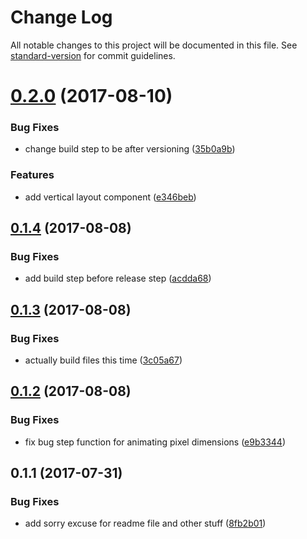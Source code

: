 # Change Log

All notable changes to this project will be documented in this file. See [standard-version](https://github.com/conventional-changelog/standard-version) for commit guidelines.

<a name="0.2.0"></a>
# [0.2.0](https://github.com/jamesehly/outkit/compare/v0.1.4...v0.2.0) (2017-08-10)


### Bug Fixes

* change build step to be after versioning ([35b0a9b](https://github.com/jamesehly/outkit/commit/35b0a9b))


### Features

* add vertical layout component ([e346beb](https://github.com/jamesehly/outkit/commit/e346beb))



<a name="0.1.4"></a>
## [0.1.4](https://github.com/jamesehly/outkit/compare/v0.1.3...v0.1.4) (2017-08-08)


### Bug Fixes

* add build step before release step ([acdda68](https://github.com/jamesehly/outkit/commit/acdda68))



<a name="0.1.3"></a>
## [0.1.3](https://github.com/jamesehly/outkit/compare/v0.1.2...v0.1.3) (2017-08-08)


### Bug Fixes

* actually build files this time ([3c05a67](https://github.com/jamesehly/outkit/commit/3c05a67))



<a name="0.1.2"></a>
## [0.1.2](https://github.com/jamesehly/outkit/compare/v0.1.1...v0.1.2) (2017-08-08)


### Bug Fixes

* fix bug step function for animating pixel dimensions ([e9b3344](https://github.com/jamesehly/outkit/commit/e9b3344))



<a name="0.1.1"></a>
## 0.1.1 (2017-07-31)


### Bug Fixes

* add sorry excuse for  readme file and other stuff ([8fb2b01](https://github.com/jamesehly/outkit/commit/8fb2b01))
